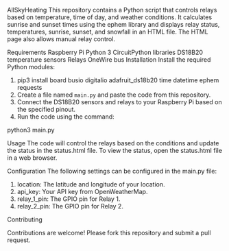 AllSkyHeating
This repository contains a Python script that controls relays based on temperature, time of day, and weather conditions. It calculates sunrise and sunset times using the ephem library and displays relay status, temperatures, sunrise, sunset, and snowfall in an HTML file. The HTML page also allows manual relay control.

Requirements
Raspberry Pi
Python 3
CircuitPython libraries
DS18B20 temperature sensors
Relays
OneWire bus
Installation
Install the required Python modules:

1. pip3 install board busio digitalio adafruit_ds18b20 time datetime ephem requests
2. Create a file named `main.py` and paste the code from this repository.
3. Connect the DS18B20 sensors and relays to your Raspberry Pi based on the specified pinout.
4. Run the code using the command:

python3 main.py

Usage
The code will control the relays based on the conditions and update the status in the status.html file. 
To view the status, open the status.html file in a web browser.

Configuration
The following settings can be configured in the main.py file:


1. location: The latitude and longitude of your location.
2. api_key: Your API key from OpenWeatherMap.
3. relay_1_pin: The GPIO pin for Relay 1.
4. relay_2_pin: The GPIO pin for Relay 2.

Contributing

Contributions are welcome! Please fork this repository and submit a pull request.
